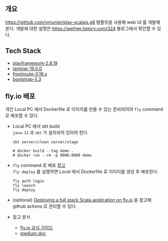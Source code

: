 ## 개요
https://github.com/vmunier/play-scalajs.g8 템플릿을 사용해 web UI 를 개발해 본다.
개발에 대한 설명은 https://wefree.tistory.com/324 블로그에서 확인할 수 있다.

## Tech Stack
* [playframework-2.8.19](https://www.playframework.com/)
* [laminar-16.0.0](https://laminar.dev/)
* [frontroute-0.18.x](https://frontroute.dev/)
* [bootstrap-5.3](https://getbootstrap.com/)

## fly.io 배포
개인 Local PC 에서 Dockerfile 로 이미지를 만들 수 있는 준비되어야 `fly` command 로 배포할 수 있다.
* Local PC 에서 sbt build  
  `java-11` 과 `sbt` 가 설치되어 있어야 한다.

  ```shell
  sbt server/clean server/stage
  
  # docker build --tag demo .
  # docker run --rm -p 9000:8080 demo
  ```
* `fly` command 로 배포 [참고](https://github.com/windbird123/dash-admin#flyio-%EB%B0%B0%ED%8F%AC)  
  `fly deploy` 를 실행하면 Local 에서 Dockerfile 로 이미지를 생성 후 배포한다.
  ```shell
  fly auth login
  fly launch
  fly deploy
  ```

* (optional) [Deploying a full stack Scala application on fly.io](https://medium.com/itnext/deploying-a-full-stack-scala-application-on-fly-io-f80ca9de9b13) 을 참고해 github actions 로 관리할 수 있다.
  
* 참고 문서
  * [fly.io 공식 가이드](https://fly.io/docs/languages-and-frameworks/dockerfile/)
  * [medium doc](https://medium.com/itnext/deploying-a-full-stack-scala-application-on-fly-io-f80ca9de9b13)
